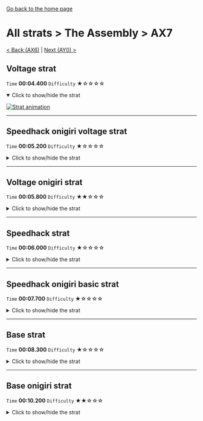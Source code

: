 [Go back to the home page](https://github.com/Doublevil/scbspeedrun)

# All strats > The Assembly > AX7

[< Back (AX6)](https://github.com/Doublevil/scbspeedrun/blob/main/levels/all_lvl/A/AX6.md) | [Next (AY0) >](https://github.com/Doublevil/scbspeedrun/blob/main/levels/all_lvl/A/AY0.md)

## Voltage strat

`Time` **00:04.400** `Difficulty` ★☆☆☆☆
<details open>
  <summary>Click to show/hide the strat</summary>

  [![Strat animation](https://github.com/Doublevil/scbspeedrun/blob/main/media/levels/A/AX7_VoltageStrat.webp)](https://github.com/Doublevil/scbspeedrun/blob/main/media/levels/A/AX7_VoltageStrat.mp4?raw=true)
</details>

---
## Speedhack onigiri voltage strat

`Time` **00:05.200** `Difficulty` ★☆☆☆☆
<details>
  <summary>Click to show/hide the strat</summary>

  [![Strat animation](https://github.com/Doublevil/scbspeedrun/blob/main/media/levels/A/AX7_S_OnigiriVoltage.webp)](https://github.com/Doublevil/scbspeedrun/blob/main/media/levels/A/AX7_S_OnigiriVoltage.mp4?raw=true)
</details>

---
## Voltage onigiri strat

`Time` **00:05.800** `Difficulty` ★★☆☆☆
<details>
  <summary>Click to show/hide the strat</summary>

  [![Strat animation](https://github.com/Doublevil/scbspeedrun/blob/main/media/levels/A/AX7_VoltageOnigiri.webp)](https://github.com/Doublevil/scbspeedrun/blob/main/media/levels/A/AX7_VoltageOnigiri.mp4?raw=true)
</details>

---
## Speedhack strat

`Time` **00:06.000** `Difficulty` ★☆☆☆☆
<details>
  <summary>Click to show/hide the strat</summary>

  [![Strat animation](https://github.com/Doublevil/scbspeedrun/blob/main/media/levels/A/AX7_S_Strat.webp)](https://github.com/Doublevil/scbspeedrun/blob/main/media/levels/A/AX7_S_Strat.mp4?raw=true)

  **Notes**
  - You cannot beat the cycle in the vertical piston section, so if you're optimal on the first part, you'll have to wait when reaching that section.
</details>

---
## Speedhack onigiri basic strat

`Time` **00:07.700** `Difficulty` ★☆☆☆☆
<details>
  <summary>Click to show/hide the strat</summary>

  [![Strat animation](https://github.com/Doublevil/scbspeedrun/blob/main/media/levels/A/AX7_S_OnigiriStrat.webp)](https://github.com/Doublevil/scbspeedrun/blob/main/media/levels/A/AX7_S_OnigiriStrat.mp4?raw=true)

  **Notes**
  - You cannot beat the cycle in the vertical piston section, so if you're optimal on the first part, you'll have to wait when reaching that section.
</details>

---
## Base strat

`Time` **00:08.300** `Difficulty` ★☆☆☆☆
<details>
  <summary>Click to show/hide the strat</summary>

  [![Strat animation](https://github.com/Doublevil/scbspeedrun/blob/main/media/levels/A/AX7_Strat.webp)](https://github.com/Doublevil/scbspeedrun/blob/main/media/levels/A/AX7_Strat.mp4?raw=true)

  **Notes**
  - Beating the cycle without other carts is definitely possible, in a TAS or if you get good random bounces.
</details>

---
## Base onigiri strat

`Time` **00:10.200** `Difficulty` ★★☆☆☆
<details>
  <summary>Click to show/hide the strat</summary>

  [![Strat animation](https://github.com/Doublevil/scbspeedrun/blob/main/media/levels/A/AX7_OnigiriStrat.webp)](https://github.com/Doublevil/scbspeedrun/blob/main/media/levels/A/AX7_OnigiriStrat.mp4?raw=true)

  **Notes**
  - Beating the cycle without other carts is definitely possible, in a TAS or if you get good random bounces.
</details>
